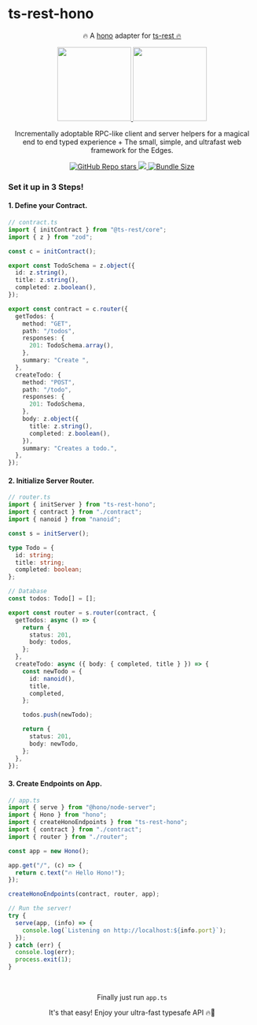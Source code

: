 # ts-rest-hono

<p align="center">🔥 A <a href="https://hono.dev/">hono</a> adapter for <a href="https://www.ts-rest.com">ts-rest 🔥</a></p>

<p align="center">
  <a href="https://www.ts-rest.com">
    <img src="https://avatars.githubusercontent.com/u/109956939?s=400&u=8bf67b1281da46d64eab85f48255cd1892bf0885&v=4" height="150"></img>
  </a>
  <a href="https://hono.dev">
    <img src="https://avatars.githubusercontent.com/u/98495527?s=400&v=4" height="150">
  </a>
</p>

<p align="center">Incrementally adoptable RPC-like client and server helpers for a magical end to end typed experience + The small, simple, and ultrafast web framework for the Edges.</p>

<p align="center">
  <a href="https://www.npmjs.com/package/ts-rest-hono">
    <img alt="GitHub Repo stars" src="https://img.shields.io/github/stars/msutkowski/ts-rest-hono"/>
  </a>
  <a href="https://www.npmjs.com/package/ts-rest-hono">
    <img src="https://img.shields.io/npm/dm/ts-rest-hono"/>
  </a>
  <a href="https://www.npmjs.com/package/ts-rest-hono">
    <img alt="Bundle Size" src="https://img.shields.io/bundlephobia/minzip/ts-rest-hono?label=ts-rest-hono"/>
  </a>
</p>

### Set it up in 3 Steps!

#### 1. Define your Contract.

```typescript
// contract.ts
import { initContract } from "@ts-rest/core";
import { z } from "zod";

const c = initContract();

export const TodoSchema = z.object({
  id: z.string(),
  title: z.string(),
  completed: z.boolean(),
});

export const contract = c.router({
  getTodos: {
    method: "GET",
    path: "/todos",
    responses: {
      201: TodoSchema.array(),
    },
    summary: "Create ",
  },
  createTodo: {
    method: "POST",
    path: "/todo",
    responses: {
      201: TodoSchema,
    },
    body: z.object({
      title: z.string(),
      completed: z.boolean(),
    }),
    summary: "Creates a todo.",
  },
});
```

#### 2. Initialize Server Router.

```ts
// router.ts
import { initServer } from "ts-rest-hono";
import { contract } from "./contract";
import { nanoid } from "nanoid";

const s = initServer();

type Todo = {
  id: string;
  title: string;
  completed: boolean;
};

// Database
const todos: Todo[] = [];

export const router = s.router(contract, {
  getTodos: async () => {
    return {
      status: 201,
      body: todos,
    };
  },
  createTodo: async ({ body: { completed, title } }) => {
    const newTodo = {
      id: nanoid(),
      title,
      completed,
    };

    todos.push(newTodo);

    return {
      status: 201,
      body: newTodo,
    };
  },
});
```

#### 3. Create Endpoints on App.

```ts
// app.ts
import { serve } from "@hono/node-server";
import { Hono } from "hono";
import { createHonoEndpoints } from "ts-rest-hono";
import { contract } from "./contract";
import { router } from "./router";

const app = new Hono();

app.get("/", (c) => {
  return c.text("🔥 Hello Hono!");
});

createHonoEndpoints(contract, router, app);

// Run the server!
try {
  serve(app, (info) => {
    console.log(`Listening on http://localhost:${info.port}`);
  });
} catch (err) {
  console.log(err);
  process.exit(1);
}
```

<br />

<p align="center">
    <p align="center">Finally just run <code>app.ts</code></p>
    <p align="center">It's that easy! Enjoy your ultra-fast typesafe API 🔥🚀</p>
</p>
